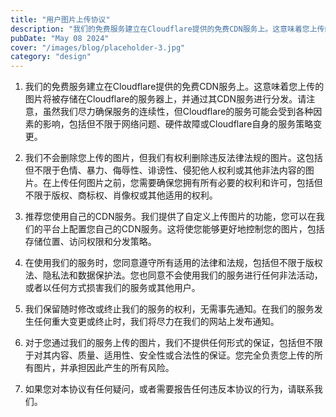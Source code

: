 ```yaml
---
title: "用户图片上传协议"
description: "我们的免费服务建立在Cloudflare提供的免费CDN服务上。这意味着您上传的图片将被存储在Cloudflare的服务器上，并通过其CDN服务进行分发。"
pubDate: "May 08 2024"
cover: "/images/blog/placeholder-3.jpg"
category: "design"
---
```


1. 我们的免费服务建立在Cloudflare提供的免费CDN服务上。这意味着您上传的图片将被存储在Cloudflare的服务器上，并通过其CDN服务进行分发。请注意，虽然我们尽力确保服务的连续性，但Cloudflare的服务可能会受到各种因素的影响，包括但不限于网络问题、硬件故障或Cloudflare自身的服务策略变更。

2. 我们不会删除您上传的图片，但我们有权利删除违反法律法规的图片。这包括但不限于色情、暴力、侮辱性、诽谤性、侵犯他人权利或其他非法内容的图片。在上传任何图片之前，您需要确保您拥有所有必要的权利和许可，包括但不限于版权、商标权、肖像权或其他适用的权利。

3. 推荐您使用自己的CDN服务。我们提供了自定义上传图片的功能，您可以在我们的平台上配置您自己的CDN服务。这将使您能够更好地控制您的图片，包括存储位置、访问权限和分发策略。

4. 在使用我们的服务时，您同意遵守所有适用的法律和法规，包括但不限于版权法、隐私法和数据保护法。您也同意不会使用我们的服务进行任何非法活动，或者以任何方式损害我们的服务或其他用户。

5. 我们保留随时修改或终止我们的服务的权利，无需事先通知。在我们的服务发生任何重大变更或终止时，我们将尽力在我们的网站上发布通知。

6. 对于您通过我们的服务上传的图片，我们不提供任何形式的保证，包括但不限于对其内容、质量、适用性、安全性或合法性的保证。您完全负责您上传的所有图片，并承担因此产生的所有风险。

7. 如果您对本协议有任何疑问，或者需要报告任何违反本协议的行为，请联系我们。